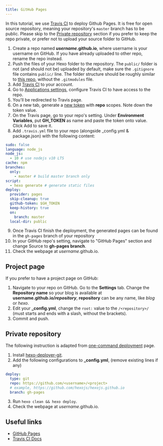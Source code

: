 ```yaml
---
title: GitHub Pages
---
```


In this tutorial, we use [Travis CI](https://travis-ci.com/) to deploy Github Pages. It is free for open source repository, meaning your repository's `master` branch has to be public. Please skip to the [Private repository](#Private-repository) section if you prefer to keep the repo private, or prefer not to upload your source folder to GitHub.

1. Create a repo named <b>_username_.github.io</b>, where username is your username on GitHub. If you have already uploaded to other repo, rename the repo instead.
2. Push the files of your Hexo folder to the repository. The `public/` folder is not (and should not be) uploaded by default, make sure the `.gitignore` file contains `public/` line. The folder structure should be roughly similar to [this repo](https://github.com/hexojs/hexo-starter), without the `.gitmodules` file.
3. Add [Travis CI](https://github.com/marketplace/travis-ci) to your account.
4. Go to [Applications settings](https://github.com/settings/installations), configure Travis CI to have access to the repo.
5. You'll be redirected to Travis page.
6. On a new tab, generate a [new token](https://github.com/settings/tokens) with **repo** scopes. Note down the token value.
7. On the Travis page, go to your repo's setting. Under **Environment Variables**, put **GH_TOKEN** as name and paste the token onto value. Click Add to save it.
8. Add `.travis.yml` file to your repo (alongside \_config.yml & package.json) with the following content:

```yml
sudo: false
language: node_js
node_js:
  - 10 # use nodejs v10 LTS
cache: npm
branches:
  only:
    - master # build master branch only
script:
  - hexo generate # generate static files
deploy:
  provider: pages
  skip-cleanup: true
  github-token: $GH_TOKEN
  keep-history: true
  on:
    branch: master
  local-dir: public
```

9. Once Travis CI finish the deployment, the generated pages can be found in the `gh-pages` branch of your repository
10. In your GitHub repo's setting, navigate to "GitHub Pages" section and change Source to **gh-pages branch**.
11. Check the webpage at _username_.github.io.

## Project page

If you prefer to have a project page on GitHub:

1. Navigate to your repo on GitHub. Go to the **Settings** tab. Change the **Repository name** so your blog is available at <b>username.github.io/_repository_</b>, **repository** can be any name, like _blog_ or _hexo_.
2. Edit your **\_config.yml**, change the `root:` value to the `/<repository>/` (must starts and ends with a slash, without the brackets).
3. Commit and push.

## Private repository

The following instruction is adapted from [one-command deployment](/docs/one-command-deployment) page.

1. Install [hexo-deployer-git](https://github.com/hexojs/hexo-deployer-git).
2. Add the following configurations to **\_config.yml**, (remove existing lines if any)

```yml
deploy:
  type: git
  repo: https://github.com/<username>/<project>
  # example, https://github.com/hexojs/hexojs.github.io
  branch: gh-pages
```

3. Run `hexo clean && hexo deploy`.
4. Check the webpage at _username_.github.io.

## Useful links

- [GitHub Pages](https://help.github.com/categories/github-pages-basics/)
- [Travis CI Docs](https://docs.travis-ci.com/user/tutorial/)

